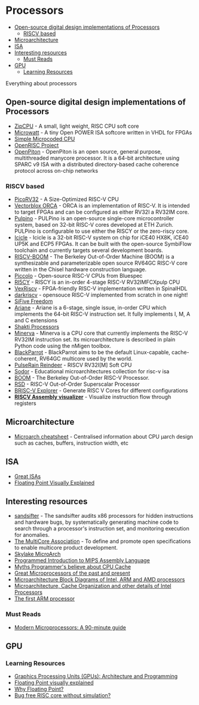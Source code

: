 # Processors

- [Open-source digital design implementations of Processors](#open-source-digital-design-implementations-of-processors)
  - [RISCV based](#riscv-based)
- [Microarchitecture](#microarchitecture)
- [ISA](#isa)
- [Interesting resources](#interesting-resources)
  - [Must Reads](#must-reads)
- [GPU](#gpu)
  - [Learning Resources](#learning-resources)

Everything about processors

## Open-source digital design implementations of Processors

- [ZipCPU](https://github.com/ZipCPU/zipcpu) - A small, light weight, RISC CPU soft core
- [Microwatt](https://github.com/antonblanchard/microwatt/) - A tiny Open POWER ISA softcore written in VHDL for FPGAs
- [Simple Microcoded CPU](https://minnie.tuhs.org/CompArch/Tutes/week04.html)
- [OpenRISC Project](https://github.com/openrisc)
- [OpenPiton](https://github.com/PrincetonUniversity/openpiton) - OpenPiton is an open source, general purpose, multithreaded manycore processor. It is a 64-bit architecture using SPARC v9 ISA with a distributed directory-based cache coherence protocol across on-chip networks

### RISCV based

- [PicoRV32](https://github.com/cliffordwolf/picorv32) - A Size-Optimized RISC-V CPU
- [Vectorblox ORCA](https://github.com/VectorBlox/orca) - ORCA is an implementation of RISC-V. It is intended to target FPGAs and can be configured as either RV32I a RV32IM core.
- [Pulpino](https://github.com/pulp-platform/pulpino) - PULPino is an open-source single-core microcontroller system, based on 32-bit RISC-V cores developed at ETH Zurich. PULPino is configurable to use either the RISCY or the zero-riscy core.
- [Icicle](https://github.com/grahamedgecombe/icicle) - Icicle is a 32-bit RISC-V system on chip for iCE40 HX8K, iCE40 UP5K and ECP5 FPGAs. It can be built with the open-source SymbiFlow toolchain and currently targets several development boards.
- [RISCV-BOOM](https://github.com/riscv-boom/riscv-boom) - The Berkeley Out-of-Order Machine (BOOM) is a synthesizable and parameterizable open source RV64GC RISC-V core written in the Chisel hardware construction language.
- [Piccolo](https://github.com/bluespec/Piccolo) - Open-source RISC-V CPUs from Bluespec
- [RI5CY](https://github.com/pulp-platform/riscv) - RISCY is an in-order 4-stage RISC-V RV32IMFCXpulp CPU
- [VexRiscv](https://github.com/SpinalHDL/VexRiscv) - FPGA-friendly RISC-V implementation written in SpinalHDL
- [darkriscv](https://github.com/darklife/darkriscv) - opensouce RISC-V implemented from scratch in one night!
- [SiFive Freedom](https://github.com/sifive/freedom)
- [Ariane](https://github.com/lowRISC/ariane) - Ariane is a 6-stage, single issue, in-order CPU which implements the 64-bit RISC-V instruction set. It fully implements I, M, A and C extensions
- [Shakti Processors](http://shakti.org.in/processor.html)
- [Minerva](https://github.com/lambdaconcept/minerva) - Minerva is a CPU core that currently implements the RISC-V RV32IM instruction set. Its microarchitecture is described in plain Python code using the nMigen toolbox.
- [BlackParrot](https://github.com/black-parrot/pre-alpha-release) - BlackParrot aims to be the default Linux-capable, cache-coherent, RV64GC multicore used by the world.
- [PulseRain Reindeer](https://github.com/PulseRain/Reindeer) - RISCV RV32I[M] Soft CPU
- [Sodor](https://github.com/ucb-bar/riscv-sodor) - Educational microarchitectures collection for risc-v isa
- [BOOM](https://github.com/riscv-boom/riscv-boom) - The Berkeley Out-of-Order RISC-V Processor.
- [RSD](https://github.com/rsd-devel/rsd) - RISC-V Out-of-Order Superscalar Processor
- [BRISC-V Explorer](https://ascslab.org/research/briscv/explorer/explorer.html) - Generate RISC V Cores for different configurations
- [**RISCV Assembly visualizer**](http://tice.sea.eseo.fr/riscv/) - Visualize instruction flow through registers

## Microarchitecture

- [Microarch cheatsheet](https://docs.google.com/spreadsheets/d/18ln8SKIGRK5_6NymgdB9oLbTJCFwx0iFI-vUs6WFyuE/edit#gid=1076260513) - Centralised information about CPU μarch design such as caches, buffers, instruction width, etc

## ISA

- [Great ISAs](https://www.cs.cornell.edu/courses/cs7491/2020sp/)
- [Floating Point Visually Explained](https://fabiensanglard.net/floating_point_visually_explained/)

## Interesting resources

- [sandsifter](https://github.com/xoreaxeaxeax/sandsifter) - The sandsifter audits x86 processors for hidden instructions and hardware bugs, by systematically generating machine code to search through a processor's instruction set, and monitoring execution for anomalies.
- [The MultiCore Association](https://www.multicore-association.org/index.php) - To define and promote open specifications to enable multicore product development.
- [Skylake MicroArch](https://en.wikichip.org/wiki/intel/microarchitectures/skylake_(server))
- [Programmed Introduction to MIPS Assembly Language](https://chortle.ccsu.edu/AssemblyTutorial/index.html)
- [Myths Programmer's believe about CPU Cache](https://software.rajivprab.com/2018/04/29/myths-programmers-believe-about-cpu-caches/)
- [Great Microprocessors of the past and present](http://www.cpushack.com/CPU/cpu.html#tableofcontents)
- [Microarchitecture Block Diagrams of Intel, ARM and AMD processors](https://drive.google.com/drive/folders/1W4CIRKtNML74BKjSbXerRsIzAUk3ppSG)
- [Microarchitecture, Cache Organization and other details of Intel Processors](https://www.uops.info/cache.html)
- [The first ARM processor](https://spectrum.ieee.org/tech-history/silicon-revolution/chip-hall-of-fame-acorn-computers-arm1-processor)

### Must Reads

- [Modern Microprocessors: A 90-minute guide](http://www.lighterra.com/papers/modernmicroprocessors/)

## GPU

### Learning Resources

- [Graphics Processing Units (GPUs): Architecture and Programming](https://cs.nyu.edu/courses/fall15/CSCI-GA.3033-004/)
- [Floating Point visually explained](http://fabiensanglard.net/floating_point_visually_explained/index.php)
- [Why Floating Point?](https://engineering.fb.com/ai-research/floating-point-math/)
- [Bug free RISC core without simulation?](https://tomverbeure.github.io/risc-v/2018/11/19/A-Bug-Free-RISC-V-Core-without-Simulation.html)